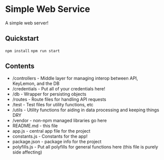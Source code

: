 # Simple Web Service

A simple web server!

## Quickstart

`npm install`
`npm run start`

## Contents

* /controllers - Middle layer for managing interop between API, KeyLemon, and the DB
* /credentials - Put all of your credentials here!
* /db - Wrapper for persisting objects
* /routes - Route files for handling API requests
* /test - Test files for utility functions, etc
* /utils - Utility functions for aiding in data processing and keeping things DRY
* /vendor - non-npm managed libraries go here
* README.md - this file
* app.js - central app file for the project
* constants.js - Constants for the app!
* package.json - package info for the project
* polyfills.js - Put all polyfills for general functions here (this file is purely side affecting)
